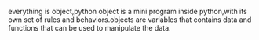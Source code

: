 everything is object,python object is a mini program inside python,with its own set of rules and behaviors.objects are variables that contains data and functions that can be used to manipulate the data.
